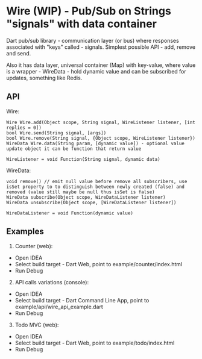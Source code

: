 # Wire (WIP) - Pub/Sub on Strings "signals" with data container
Dart pub/sub library - communication layer (or bus) where responses associated with "keys" called - signals. Simplest possible API - add, remove and send.

Also it has data layer,  universal container (Map) with key-value, where value is a wrapper - WireData - hold dynamic value and can be subscribed for updates, something like Redis.

## API
Wire:
```
Wire Wire.add(Object scope, String signal, WireListener listener, [int replies = 0])
bool Wire.send(String signal, [args])
bool Wire.remove(String signal, {Object scope, WireListener listener})
WireData Wire.data(String param, [dynamic value]) - optional value update object it can be function that return value
```
`WireListener = void Function(String signal, dynamic data)`

WireData:
```
void remove() // emit null value before remove all subscribers, use isSet property to to distinguish between newly created (false) and removed (value still maybe be null thus isSet is false)
WireData subscribe(Object scope, WireDataListener listener)
WireData unsubscribe(Object scope, [WireDataListener listener])
```
`WireDataListener = void Function(dynamic value)`

## Examples
1. Counter (web):
- Open IDEA
- Select build target - Dart Web, point to example/counter/index.html
- Run Debug

2. API calls variations (console):
- Open IDEA
- Select build target - Dart Command Line App, point to example/api/wire_api_example.dart
- Run Debug

3. Todo MVC (web):
- Open IDEA
- Select build target - Dart Web, point to example/todo/index.html
- Run Debug

